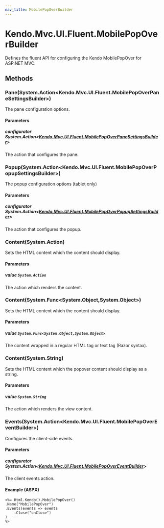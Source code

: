 ```yaml
---
nav_title: MobilePopOverBuilder
---
```


# Kendo.Mvc.UI.Fluent.MobilePopOverBuilder
Defines the fluent API for configuring the Kendo MobilePopOver for ASP.NET MVC.




## Methods


### Pane(System.Action\<Kendo.Mvc.UI.Fluent.MobilePopOverPaneSettingsBuilder\>)
The pane configuration options.


#### Parameters

##### configurator System.Action<[Kendo.Mvc.UI.Fluent.MobilePopOverPaneSettingsBuilder](/api/wrappers/aspnet-mvc/Kendo.Mvc.UI.Fluent/MobilePopOverPaneSettingsBuilder)>
The action that configures the pane.





### Popup(System.Action\<Kendo.Mvc.UI.Fluent.MobilePopOverPopupSettingsBuilder\>)
The popup configuration options (tablet only)


#### Parameters

##### configurator System.Action<[Kendo.Mvc.UI.Fluent.MobilePopOverPopupSettingsBuilder](/api/wrappers/aspnet-mvc/Kendo.Mvc.UI.Fluent/MobilePopOverPopupSettingsBuilder)>
The action that configures the popup.





### Content(System.Action)
Sets the HTML content which the content should display.


#### Parameters

##### value `System.Action`
The action which renders the content.





### Content(System.Func\<System.Object,System.Object\>)
Sets the HTML content which the content should display.


#### Parameters

##### value `System.Func<System.Object,System.Object>`
The content wrapped in a regular HTML tag or text tag (Razor syntax).





### Content(System.String)
Sets the HTML content which the popover content should display as a string.


#### Parameters

##### value `System.String`
The action which renders the view content.





### Events(System.Action\<Kendo.Mvc.UI.Fluent.MobilePopOverEventBuilder\>)
Configures the client-side events.


#### Parameters

##### configurator System.Action<[Kendo.Mvc.UI.Fluent.MobilePopOverEventBuilder](/api/wrappers/aspnet-mvc/Kendo.Mvc.UI.Fluent/MobilePopOverEventBuilder)>
The client events action.




#### Example (ASPX)
    <%= Html.Kendo().MobilePopOver()
    .Name("MobilePopOver")
    .Events(events => events
        .Close("onClose")
    )
    %>



